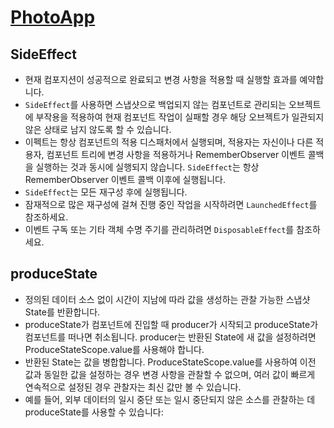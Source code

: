 # [PhotoApp](https://github.com/andkulikov/compose-photoapp/tree/master)

## SideEffect
- 현재 컴포지션이 성공적으로 완료되고 변경 사항을 적용할 때 실행할 효과를 예약합니다.
- `SideEffect`를 사용하면 스냅샷으로 백업되지 않는 컴포넌트로 관리되는 오브젝트에 부작용을 적용하여 현재 컴포넌트 작업이 실패할 경우 해당 오브젝트가 일관되지 않은 상태로 남지 않도록 할 수 있습니다. 
- 이펙트는 항상 컴포넌트의 적용 디스패처에서 실행되며, 적용자는 자신이나 다른 적용자, 컴포넌트 트리에 변경 사항을 적용하거나 RememberObserver 이벤트 콜백을 실행하는 것과 동시에 실행되지 않습니다. `SideEffect`는 항상 RememberObserver 이벤트 콜백 이후에 실행됩니다.
- `SideEffect`는 모든 재구성 후에 실행됩니다. 
- 잠재적으로 많은 재구성에 걸쳐 진행 중인 작업을 시작하려면 `LaunchedEffect`를 참조하세요. 
- 이벤트 구독 또는 기타 객체 수명 주기를 관리하려면 `DisposableEffect`를 참조하세요.

## produceState
- 정의된 데이터 소스 없이 시간이 지남에 따라 값을 생성하는 관찰 가능한 스냅샷 State를 반환합니다. 
- produceState가 컴포넌트에 진입할 때 producer가 시작되고 produceState가 컴포넌트를 떠나면 취소됩니다. producer는 반환된 State에 새 값을 설정하려면 ProduceStateScope.value를 사용해야 합니다. 
- 반환된 State는 값을 병합합니다. ProduceStateScope.value를 사용하여 이전 값과 동일한 값을 설정하는 경우 변경 사항을 관찰할 수 없으며, 여러 값이 빠르게 연속적으로 설정된 경우 관찰자는 최신 값만 볼 수 있습니다. 
- 예를 들어, 외부 데이터의 일시 중단 또는 일시 중단되지 않은 소스를 관찰하는 데 produceState를 사용할 수 있습니다: